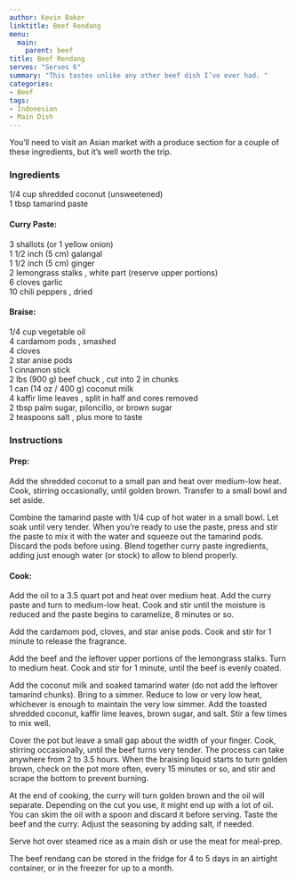 ```yaml
---
author: Kevin Baker
linktitle: Beef Rendang
menu:
  main:
    parent: beef
title: Beef Rendang
serves: "Serves 6"
summary: "This tastes unlike any other beef dish I’ve ever had. "
categories:
- Beef
tags:
- Indonesian
- Main Dish
---
```

You’ll need to visit an Asian market with a produce section for a couple of these ingredients, but it’s well worth the trip.

### Ingredients

<div class="ingredient-list">

1/4 cup shredded coconut (unsweetened)  
1 tbsp tamarind paste   
  
#### Curry Paste:
3 shallots (or 1 yellow onion)  
1 1/2 inch (5 cm) galangal  
1 1/2 inch (5 cm) ginger  
2 lemongrass stalks , white part (reserve upper portions)  
6 cloves garlic  
10 chili peppers , dried  
  
#### Braise:
1/4 cup vegetable oil  
4 cardamom pods , smashed  
4 cloves  
2 star anise pods  
1 cinnamon stick  
2 lbs (900 g) beef chuck , cut into 2 in chunks  
1 can (14 oz / 400 g) coconut milk  
4 kaffir lime leaves , split in half and cores removed  
2 tbsp palm sugar, piloncillo, or brown sugar  
2 teaspoons salt , plus more to taste  


</div>

### Instructions
#### Prep:   
Add the shredded coconut to a small pan and heat over medium-low heat. Cook, stirring occasionally, until golden brown. Transfer to a small bowl and set aside. 

Combine the tamarind paste with 1/4 cup of hot water in a small bowl. Let soak until very tender. When you’re ready to use the paste, press and stir the paste to mix it with the water and squeeze out the tamarind pods. Discard the pods before using. 
Blend together curry paste ingredients, adding just enough water (or stock) to allow to blend properly. 

#### Cook:
Add the oil to a 3.5 quart pot and heat over medium heat. Add the curry paste and turn to medium-low heat. Cook and stir until the moisture is reduced and the paste begins to caramelize, 8 minutes or so. 

Add the cardamom pod, cloves, and star anise pods. Cook and stir for 1 minute to release the fragrance. 

Add the beef and the leftover upper portions of the lemongrass stalks. Turn to medium heat. Cook and stir for 1 minute, until the beef is evenly coated. 

Add the coconut milk and soaked tamarind water (do not add the leftover tamarind chunks). Bring to a simmer. Reduce to low or very low heat, whichever is enough to maintain the very low simmer. Add the toasted shredded coconut, kaffir lime leaves, brown sugar, and salt. Stir a few times to mix well. 

Cover the pot but leave a small gap about the width of your finger. Cook, stirring occasionally, until the beef turns very tender. The process can take anywhere from 2 to 3.5 hours. When the braising liquid starts to turn golden brown, check on the pot more often, every 15 minutes or so, and stir and scrape the bottom to prevent burning. 

At the end of cooking, the curry will turn golden brown and the oil will separate. Depending on the cut you use, it might end up with a lot of oil. You can skim the oil with a spoon and discard it before serving. Taste the beef and the curry. Adjust the seasoning by adding salt, if needed.   

Serve hot over steamed rice as a main dish or use the meat for meal-prep. 

The beef rendang can be stored in the fridge for 4 to 5 days in an airtight container, or in the freezer for up to a month. 